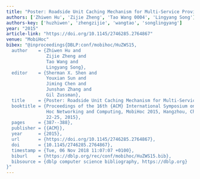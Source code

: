 ```yaml
---
title: "Poster: Roadside Unit Caching Mechanism for Multi-Service Providers"
authors: ['Zhiwen Hu', 'Zijie Zheng', 'Tao Wang 0004', 'Lingyang Song']
authors-key: ['huzhiwen', 'zhengzijie', 'wangtao', 'songlingyang']
year: "2015"
article-link: "https://doi.org/10.1145/2746285.2764867"
venue: "MobiHoc"
bibex: "@inproceedings{DBLP:conf/mobihoc/HuZWS15,
  author    = {Zhiwen Hu and
               Zijie Zheng and
               Tao Wang and
               Lingyang Song},
  editor    = {Sherman X. Shen and
               Youxian Sun and
               Jiming Chen and
               Junshan Zhang and
               Gil Zussman},
  title     = {Poster: Roadside Unit Caching Mechanism for Multi-Service Providers},
  booktitle = {Proceedings of the 16th {ACM} International Symposium on Mobile Ad
               Hoc Networking and Computing, MobiHoc 2015, Hangzhou, China, June
               22-25, 2015},
  pages     = {387--388},
  publisher = {{ACM}},
  year      = {2015},
  url       = {https://doi.org/10.1145/2746285.2764867},
  doi       = {10.1145/2746285.2764867},
  timestamp = {Tue, 06 Nov 2018 11:07:07 +0100},
  biburl    = {https://dblp.org/rec/conf/mobihoc/HuZWS15.bib},
  bibsource = {dblp computer science bibliography, https://dblp.org}
}"
---
```

